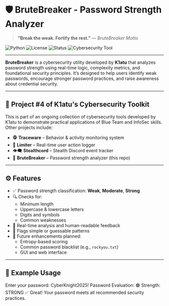 # 🛡️ BruteBreaker - Password Strength Analyzer

> **“Break the weak. Fortify the rest.”** — *BruteBreaker Motto*

![Python](https://img.shields.io/badge/Python-3.8%2B-blue?logo=python&logoColor=white)
![License](https://img.shields.io/badge/License-MIT-green)
![Status](https://img.shields.io/badge/Status-Active-brightgreen)
![Cybersecurity Tool](https://img.shields.io/badge/Focus-Cybersecurity-informational)

---

**BruteBreaker** is a cybersecurity utility developed by **K1atu** that analyzes password strength using real-time logic, complexity metrics, and foundational security principles. It’s designed to help users identify weak passwords, encourage stronger password practices, and raise awareness about credential security.

---

## 📂 Project #4 of K1atu's Cybersecurity Toolkit

This is part of an ongoing collection of cybersecurity tools developed by K1atu to demonstrate practical applications of Blue Team and InfoSec skills.  
Other projects include:

- 🕵️ **Traceware** – Behavior & activity monitoring system  
- 🎯 **Limiter** – Real-time user action logger  
- 👁️‍🗨️ **Stealthcord** – Stealth Discord event tracker  
- 🔐 **BruteBreaker** – Password strength analyzer (this repo)

---

## ⚙️ Features

- ✅ Password strength classification: **Weak**, **Moderate**, **Strong**
- 🔍 Checks for:
  - Minimum length
  - Uppercase & lowercase letters
  - Digits and symbols
  - Common weaknesses
- 💬 Real-time analysis and human-readable feedback
- 🚫 Flags simple or guessable patterns
- 🧠 Future enhancements planned:
  - Entropy-based scoring
  - Common password blacklist (e.g., `rockyou.txt`)
  - GUI and web interface

---

## 🧪 Example Usage
Enter your password: CyberKnight2025!
Password Evaluation: 🟢 Strength: STRONG ✅ Great! Your password meets all recommended security practices.
